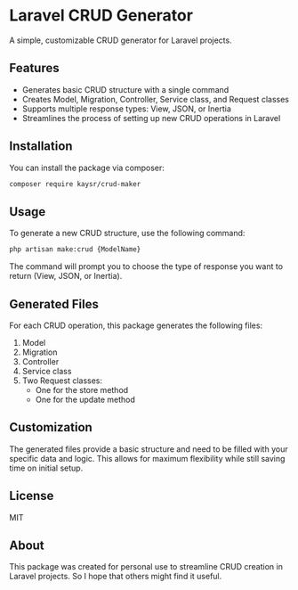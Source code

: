 # Laravel CRUD Generator

A simple, customizable CRUD generator for Laravel projects.

## Features

- Generates basic CRUD structure with a single command
- Creates Model, Migration, Controller, Service class, and Request classes
- Supports multiple response types: View, JSON, or Inertia
- Streamlines the process of setting up new CRUD operations in Laravel

## Installation

You can install the package via composer:

```bash
composer require kaysr/crud-maker
```

## Usage

To generate a new CRUD structure, use the following command:

```bash
php artisan make:crud {ModelName}
```

The command will prompt you to choose the type of response you want to return (View, JSON, or Inertia).

## Generated Files

For each CRUD operation, this package generates the following files:

1. Model
2. Migration
3. Controller
4. Service class
5. Two Request classes:
    - One for the store method
    - One for the update method

## Customization

The generated files provide a basic structure and need to be filled with your specific data and logic. This allows for maximum flexibility while still saving time on initial setup.

## License

MIT

## About

This package was created for personal use to streamline CRUD creation in Laravel projects. So I hope that others might find it useful.

